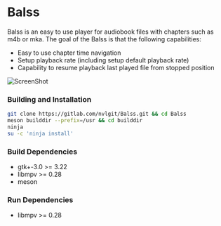 # Balss


Balss is an easy to use player for audiobook files with chapters such as m4b or mka. The goal of the Balss is that the following capabilities:
* Easy to use chapter time navigation
* Setup playback rate (including setup default playback rate)
* Capability to resume playback last played file from stopped position

![ScreenShot](https://user-images.githubusercontent.com/29505119/43223177-eb86f428-905a-11e8-96fc-e33a66e0a5ac.png)

### Building and Installation

```bash
git clone https://gitlab.com/nvlgit/Balss.git && cd Balss
meson builddir --prefix=/usr && cd builddir
ninja
su -c 'ninja install'
```

### Build Dependencies
* gtk+-3.0 >= 3.22
* libmpv >= 0.28
* meson

### Run Dependencies
* libmpv >= 0.28


